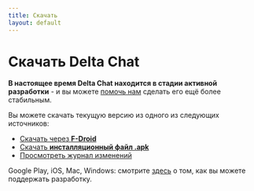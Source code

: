 ```yaml
---
title: Скачать
layout: default
---
```


# Скачать Delta Chat

**В настоящее время Delta Chat находится в стадии активной разработки** - и вы можете [помочь нам](support) сделать его ещё более стабильным.

Вы можете скачать текущую версию из одного из следующих источников:

* [Скачать через **F-Droid**](https://f-droid.org/app/com.b44t.messenger)
* [Скачать **инсталляционный файл .apk**](https://f-droid.org/repository/browse/?fdid=com.b44t.messenger#downloadbutton)
* [Просмотреть журнал изменений](../en/changelog)

Google Play, iOS, Mac, Windows: смотрите [здесь](support) о том, как вы можете поддержать разработку.
